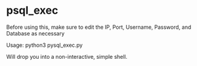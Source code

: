 # psql_exec

Before using this, make sure to edit the IP, Port, Username, Password, and Database as necessary

Usage: python3 pysql_exec.py

Will drop you into a non-interactive, simple shell.

